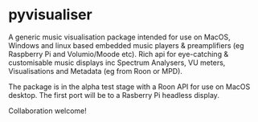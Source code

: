 # pyvisualiser
A generic music visualisation package intended for use on MacOS, Windows and linux based embedded music players &amp; preamplifiers (eg Raspberry Pi and Volumio/Moode etc). Rich api for eye-catching &amp; customisable music displays inc Spectrum Analysers, VU meters, Visualisations and Metadata (eg from  Roon  or MPD).

The package is in the alpha test stage with a Roon API for use on MacOS desktop.  The first port will be to a Rasberry Pi headless display.

Collaboration welcome!
